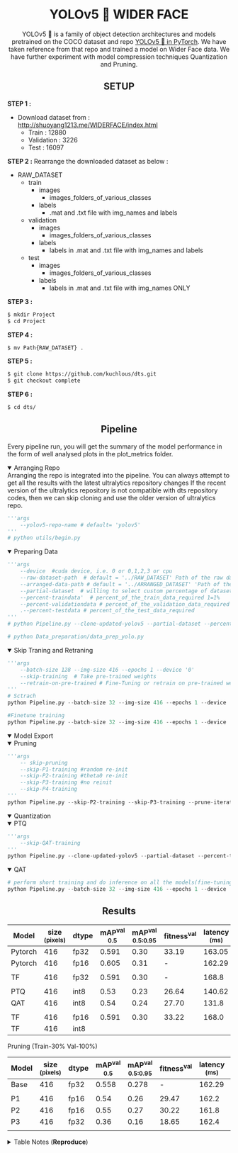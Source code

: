 # <div align="center"> YOLOv5 🚀 WIDER FACE </div>
<div align="center">
<p>
YOLOv5 🚀 is a family of object detection architectures and models pretrained on the COCO dataset and repo <a href="https://github.com/ultralytics/yolov5.git">YOLOv5 🚀 in PyTorch</a>. We have taken reference from that repo and trained a model on Wider Face data. We have further experiment with model compression techniques Quantization and Pruning. 
</p></div>

## <div align="center"> SETUP </div>

<b>STEP 1 :</b>
- Download dataset from : http://shuoyang1213.me/WIDERFACE/index.html
    - Train : 12880
    - Validation : 3226
    - Test : 16097

<b>STEP 2 :</b>
Rearrange the downloaded dataset as below :
- RAW_DATASET
    - train
        - images
            - images_folders_of_various_classes
        - labels
            - .mat and .txt file with img_names and labels
     - validation
         - images
            - images_folders_of_various_classes
        - labels
            - labels in .mat and .txt file with img_names and labels
     - test
         - images
            - images_folders_of_various_classes
         - labels
            - labels in .mat and .txt file with img_names ONLY

<b>STEP 3 :</b>
```bash
$ mkdir Project
$ cd Project
```

<b>STEP 4 :</b>
```bash
$ mv Path{RAW_DATASET} .
```

<b>STEP 5 :</b>
```bash
$ git clone https://github.com/kuchlous/dts.git
$ git checkout complete
```
<b>STEP 6 :</b>
```bash
$ cd dts/
```

## <div align="center"> Pipeline </div>

Every pipeline run, you will get the summary of the model performance in the form of well analysed plots in the plot_metrics folder.

<details open>
<summary>Arranging Repo </summary>
Arranging the repo is integrated into the pipeline.
You can always attempt to get all the results with the latest ultralytics repository changes
If the recent version of the ultralytics repository is not compatible with dts repository codes, then we can skip cloning and use the older version of ultralytics repo.

```python 
'''args 
    --yolov5-repo-name # default= 'yolov5' 
'''
# python utils/begin.py
```
</details>
<details open>
<summary>Preparing Data </summary>

```python 
'''args 
    --device  #cuda device, i.e. 0 or 0,1,2,3 or cpu
    --raw-dataset-path  # default = '../RAW_DATASET' Path of the raw dataset which was just arranged from the downloaded dataset
    --arranged-data-path # default = '../ARRANGED_DATASET' 'Path of the arranged dataset
    --partial-dataset  # willing to select custom percentage of dataset
    --percent-traindata'  # percent_of_the_train_data_required 1=1%
    --percent-validationdata # percent_of_the_validation_data_required 1=1%
    .--percent-testdata # percent_of_the_test_data_required
'''
# python Pipeline.py --clone-updated-yolov5 --partial-dataset --percent-traindata 1 --percent-validationdata 1 --percent-testdata 1

# python Data_preparation/data_prep_yolo.py
```
</details>
<details open>
<summary>Skip Traning and Retraning </summary>

```python 
'''args 
    --batch-size 128 --img-size 416 --epochs 1 --device '0' 
    --skip-training  # Take pre-trained weights 
    --retrain-on-pre-trained # Fine-Tuning or retrain on pre-trained weights
'''
# Sctrach 
python Pipeline.py --batch-size 32 --img-size 416 --epochs 1 --device '0' --adam --prune-iterations 1 --prune-retrain-epochs 1

#Finetune training
python Pipeline.py --batch-size 32 --img-size 416 --epochs 1 --device '0' --prune-iterations 1 --prune-retrain-epochs 1 --retrain-on-pre-trained
```
</details>
<details open>
<summary>Model Export </summary>
</details>
<details open>
<summary>Pruning</summary>

```python 
'''args 
    -- skip-pruning 
    --skip-P1-training #random re-init
    --skip-P2-training #theta0 re-init
    --skip-P3-training #no reinit
    --skip-P4-training 
'''
python Pipeline.py --skip-P2-training --skip-P3-training --prune-iterations 5 --prune-retrain-epochs 1 --prune-perc 30 --img-size 416 --batch-size 1
```
</details>
<details open>
<summary>Quantization</summary>
<details open>
<summary>PTQ</summary>

```python 
'''args 
    --skip-QAT-training  
'''
python Pipeline.py --clone-updated-yolov5 --partial-dataset --percent-traindata 1 --percent-validationdata 1 --percent-testdata 1 --batch-size 4 --epochs 1 --retrain-on-pre-trained --single-cls --skip-training --skip-QAT-training
```
</details>
<details open>
<summary>QAT</summary>

```python 
# perform short training and do inference on all the models(fine-tuning/pre-trained)
python Pipeline.py --batch-size 32 --img-size 416 --epochs 1 --device '0' --adam --prune-iterations 1 --prune-retrain-epochs 1 --retrain-on-pre-trained --prune-infer-on-pre-pruned-only
```
</details>
</details>

## <div align="center"> Results </div>

<div align="center">

|Model |size<br><sup>(pixels) |dtype |mAP<sup>val<br>0.5 |mAP<sup>val<br>0.5:0.95 |fitness<sup>val |latency<br><sup>(ms) |GFLOPs<br><sup>416 |Size<br><sup> (Mb)
|---                    |---  |---  |---      |---      |---      |---     |---   |---
|Pytorch      |416  |fp32  |0.591|0.30 |33.19     |163.05 |6.89   |27.2
|Pytorch      |416  |fp16  |0.605|0.31 |-     |162.29 |6.89   |14.4
|             |     |     |         |         |         |        |      |
|TF      |416 |fp32    |0.591     |0.30     |-        |168.8  |6.89     |27.3
|                 |     |     |         |         |         |        |      |
|PTQ     |416 |int8     |0.53     |0.23     |26.64     |140.62    |-  |7.25
|QAT     |416 |int8     |0.54     |0.24     |27.70     |131.8    |-  |7.07
|                       |     |     |         |         |         |        |      |
|TF     |416 |fp16     |0.591     |0.30     |33.22    |168.0  |6.9 |13.7
|TF     |416 |int8     |     |     |    |  |- |

</div>


Pruning (Train-30%  Val-100%)
<div align="center">

|Model |size<br><sup>(pixels) |dtype |mAP<sup>val<br>0.5 |mAP<sup>val<br>0.5:0.95 |fitness<sup>val |latency<br><sup>(ms) |Sparsity<br><sup>% |Size<br><sup> (Mb)
|---                    |---  |---  |---      |---      |---      |---     |---   |---
|Base      |416  |fp32  |0.558|0.278 |-     |162.29 |0   |27.2
|             |     |     |         |         |         |        |      |
|P1     |416 |fp16     |0.54     |0.26     |29.47     |162.2    |0.42  |13.69
|P2     |416 |fp16     |0.55     |0.27     |30.22    |161.8    |0.70  |13.69
|P3     |416 |fp32     |0.36     |0.16     |18.65     |162.4    |-  |27.19
|                       |     |     |         |         |         |        |      |
</div>
<details>
<summary>Table Notes (<b>Reproduce</b>)</summary>

</details>

